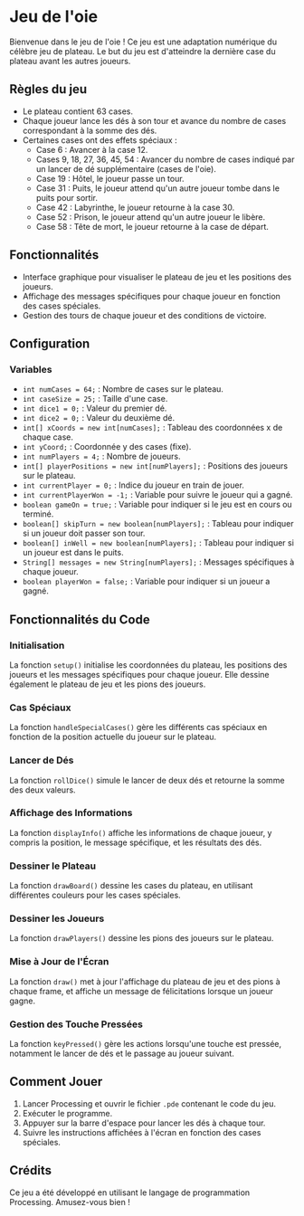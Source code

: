 # Jeu de l'oie

Bienvenue dans le jeu de l'oie ! Ce jeu est une adaptation numérique du célèbre jeu de plateau. Le but du jeu est d'atteindre la dernière case du plateau avant les autres joueurs.

## Règles du jeu

- Le plateau contient 63 cases.
- Chaque joueur lance les dés à son tour et avance du nombre de cases correspondant à la somme des dés.
- Certaines cases ont des effets spéciaux :
  - Case 6 : Avancer à la case 12.
  - Cases 9, 18, 27, 36, 45, 54 : Avancer du nombre de cases indiqué par un lancer de dé supplémentaire (cases de l'oie).
  - Case 19 : Hôtel, le joueur passe un tour.
  - Case 31 : Puits, le joueur attend qu'un autre joueur tombe dans le puits pour sortir.
  - Case 42 : Labyrinthe, le joueur retourne à la case 30.
  - Case 52 : Prison, le joueur attend qu'un autre joueur le libère.
  - Case 58 : Tête de mort, le joueur retourne à la case de départ.

## Fonctionnalités

- Interface graphique pour visualiser le plateau de jeu et les positions des joueurs.
- Affichage des messages spécifiques pour chaque joueur en fonction des cases spéciales.
- Gestion des tours de chaque joueur et des conditions de victoire.

## Configuration

### Variables

- `int numCases = 64;` : Nombre de cases sur le plateau.
- `int caseSize = 25;` : Taille d'une case.
- `int dice1 = 0;` : Valeur du premier dé.
- `int dice2 = 0;` : Valeur du deuxième dé.
- `int[] xCoords = new int[numCases];` : Tableau des coordonnées x de chaque case.
- `int yCoord;` : Coordonnée y des cases (fixe).
- `int numPlayers = 4;` : Nombre de joueurs.
- `int[] playerPositions = new int[numPlayers];` : Positions des joueurs sur le plateau.
- `int currentPlayer = 0;` : Indice du joueur en train de jouer.
- `int currentPlayerWon = -1;` : Variable pour suivre le joueur qui a gagné.
- `boolean gameOn = true;` : Variable pour indiquer si le jeu est en cours ou terminé.
- `boolean[] skipTurn = new boolean[numPlayers];` : Tableau pour indiquer si un joueur doit passer son tour.
- `boolean[] inWell = new boolean[numPlayers];` : Tableau pour indiquer si un joueur est dans le puits.
- `String[] messages = new String[numPlayers];` : Messages spécifiques à chaque joueur.
- `boolean playerWon = false;` : Variable pour indiquer si un joueur a gagné.

## Fonctionnalités du Code

### Initialisation

La fonction `setup()` initialise les coordonnées du plateau, les positions des joueurs et les messages spécifiques pour chaque joueur. Elle dessine également le plateau de jeu et les pions des joueurs.

### Cas Spéciaux

La fonction `handleSpecialCases()` gère les différents cas spéciaux en fonction de la position actuelle du joueur sur le plateau.

### Lancer de Dés

La fonction `rollDice()` simule le lancer de deux dés et retourne la somme des deux valeurs.

### Affichage des Informations

La fonction `displayInfo()` affiche les informations de chaque joueur, y compris la position, le message spécifique, et les résultats des dés.

### Dessiner le Plateau

La fonction `drawBoard()` dessine les cases du plateau, en utilisant différentes couleurs pour les cases spéciales.

### Dessiner les Joueurs

La fonction `drawPlayers()` dessine les pions des joueurs sur le plateau.

### Mise à Jour de l'Écran

La fonction `draw()` met à jour l'affichage du plateau de jeu et des pions à chaque frame, et affiche un message de félicitations lorsque un joueur gagne.

### Gestion des Touche Pressées

La fonction `keyPressed()` gère les actions lorsqu'une touche est pressée, notamment le lancer de dés et le passage au joueur suivant.

## Comment Jouer

1. Lancer Processing et ouvrir le fichier `.pde` contenant le code du jeu.
2. Exécuter le programme.
3. Appuyer sur la barre d'espace pour lancer les dés à chaque tour.
4. Suivre les instructions affichées à l'écran en fonction des cases spéciales.

## Crédits

Ce jeu a été développé en utilisant le langage de programmation Processing. Amusez-vous bien !
